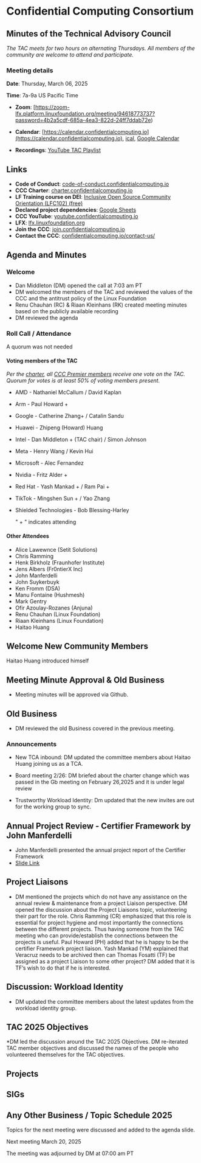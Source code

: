# Confidential Computing Consortium

## Minutes of the Technical Advisory Council

*The TAC meets for two hours on alternating Thursdays. All members of the community are welcome to attend and participate.*

### Meeting details

**Date**: Thursday, March 06, 2025

**Time**: 7a-9a US Pacific Time

* **Zoom**: [https://zoom-lfx.platform.linuxfoundation.org/meeting/94618773737?password=4b2a5cdf-685a-4ea3-822d-24ff7ddab72e) 

* **Calendar**: [https://calendar.confidentialcomputing.io](https://calendar.confidentialcomputing.io),
[ical](https://calendar.google.com/calendar/ical/c\_c0pcihr7n2n1k3a38i32d9ag10%40group.calendar.google.com/public/basic.ics),
[Google Calendar](https://calendar.google.com/calendar/u/0/r?cid=c\_c0pcihr7n2n1k3a38i32d9ag10@group.calendar.google.com)

* **Recordings**: [YouTube TAC Playlist](https://www.youtube.com/playlist?list=PLmfkUJc39uMjaB_I1dYW72I44kr9QzG_B)

## Links

* **Code of Conduct**: [code-of-conduct.confidentialcomputing.io](https://code-of-conduct.confidentialcomputing.io)
* **CCC Charter**: [charter.confidentialcomputing.io](https://charter.confidentialcomputing.io)
* **LF Training course on DEI**: [Inclusive Open Source Community Orientation (LFC102) (free)](https://training.linuxfoundation.org/training/inclusive-open-source-community-orientation-lfc102/)
* **Declared project dependencies**: [Google Sheets](https://docs.google.com/spreadsheets/d/1UKnbbGWXYLjnPZsox3zmYo59nv3XSXjePfas5E2fER0/edit#gid=0)
* **CCC YouTube**: [youtube.confidentialcomputing.io](https://youtube.confidentialcomputing.io)
* **LFX**: [lfx.linuxfoundation.org](https://lfx.linuxfoundation.org)
* **Join the CCC**: [join.confidentialcomputing.io](https://join.confidentialcomputing.io)
* **Contact the CCC**: [confidentialcomputing.io/contact-us/](https://confidentialcomputing.io/contact-us/)

## Agenda and Minutes

### Welcome

* Dan Middleton (DM) opened the call at 7:03 am PT
* DM welcomed the members of the TAC and reviewed the values of the CCC and the antitrust policy of the Linux Foundation
* Renu Chauhan (RC) & Riaan Kleinhans (RK) created meeting minutes based on the publicly available recording
* DM reviewed the agenda

### Roll Call / Attendance

A quorum was not needed

#### Voting members of the TAC

*Per the [charter](https://charter.confidentialcomputing.io), all [CCC Premier members](https://confidentialcomputing.io/members/) receive one vote on the TAC. Quorum for votes is at least 50% of voting members present.*

* AMD - Nathaniel McCallum   / David Kaplan
* Arm - Paul Howard +
* Google - Catherine Zhang+    / Catalin Sandu 
* Huawei - Zhipeng (Howard) Huang 
* Intel - Dan Middleton + (TAC chair)  / Simon Johnson
* Meta - Henry Wang / Kevin Hui
* Microsoft - Alec Fernandez  
* Nvidia - Fritz Alder +
* Red Hat -  Yash Mankad +  / Ram Pai + 
* TikTok -  Mingshen Sun + / Yao Zhang
* Shielded Technologies - Bob Blessing-Harley

   " + " indicates attending

#### Other Attendees

* Alice Lawewnce (Setit Solutions)
* Chris Ramming 
* Henk Birkholz (Fraunhofer Institute)
* Jens Albers (Fr0ntierX Inc)
* John Manferdelli
* John Suykerbuyk
* Ken Fromm (DSA)
* Manu Fontaine (Hushmesh)
* Mark Gentry
* Ofir Azoulay-Rozanes (Anjuna)
* Renu Chauhan (Linux Foundation)
* Riaan Kleinhans (Linux Foundation)
* Haitao Huang
 

## Welcome New Community Members

Haitao Huang introduced himself 


## Meeting Minute Approval & Old Business

* Meeting minutes will be approved via Github.


## Old Business

* DM reviewed the old Business covered in the previous meeting. 

### Announcements 
* New TCA inbound: DM updated the committee members about Haitao Huang joining us as a TCA. 

* Board meeting 2/26: DM briefed about the charter change which was passed in the Gb meeting on February 26,2025 and it is under legal review 
 
* Trustworthy Workload Identity: Dm updated that the new invites are out for the working group to sync. 
 
## Annual Project Review - Certifier Framework by John Manferdelli  
* John Manferdelli presented the annual project report of the Certifier Framework
* [Slide Link](./CertifierFramework2025Update.pptx)

## Project Liaisons
* DM mentioned the projects which do not have any assistance on the annual review & maintenance from a project Liaison perspective.  DM opened the discussion about the Project Liaisons topic, volunteering their part for the role. Chris Ramming (CR) emphasized that this role is essential for project hygiene and most importantly the connections between the different projects. Thus having someone from the TAC meeting who can provide/establish the connections between the projects is useful. Paul Howard (PH) added that he is happy to be the certifier Framework project liaison. 
Yash Mankad (YM) explained that Veracruz needs to be archived then can Thomas Fosatti (TF) be assigned as a project Liaison to some other project? DM added that it is TF’s wish to do that if he is interested. 

## Discussion: Workload Identity 
* DM updated the committee members about the latest updates from the workload identity group.

## TAC 2025 Objectives
*DM led the discussion around the TAC 2025 Objectives.  DM re-iterated TAC member objectives and discussed the names of the people who volunteered themselves for the TAC objectives. 

## Projects

## SIGs

## Any Other Business / Topic Schedule 2025

Topics for the next meeting were discussed and added to the agenda slide.

Next meeting March 20, 2025

The meeting was adjourned by DM at 07:00 am PT
